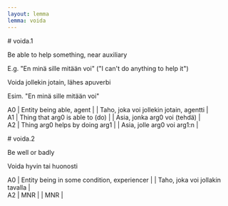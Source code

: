 ```yaml
---
layout: lemma
lemma: voida
---
```


<div class="sense">
# <span class="sensename">voida.1</span>

<span class="description">Be able to help something, near auxiliary</span>

E.g. "En minä sille mitään voi" ("I can't do anything to help it")

<span class="description">Voida jollekin jotain, lähes apuverbi</span>

Esim. "En minä sille mitään voi"

A0 | Entity being able, agent |   | Taho, joka voi jollekin jotain, agentti |  
A1 | Thing that arg0 is able to (do) |   | Asia, jonka arg0 voi (tehdä) |  
A2 | Thing arg0 helps by doing arg1 |   | Asia, jolle arg0 voi arg1:n |  

</div>

<div class="sense">
# <span class="sensename">voida.2</span>

<span class="description">Be well or badly</span>

<span class="description">Voida hyvin tai huonosti</span>

A0 | Entity being in some condition, experiencer |   | Taho, joka voi jollakin tavalla |  
A2 | MNR |   | MNR |  

</div>

